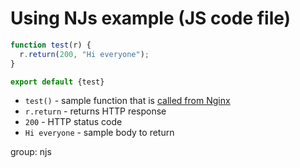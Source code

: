 # Using NJs example (JS code file)

```js
function test(r) {
  r.return(200, "Hi everyone");
}

export default {test}
```

- `test()` - sample function that is [called from Nginx](/nginx/using-njs-example)
- `r.return` - returns HTTP response
- `200` - HTTP status code
- `Hi everyone` - sample body to return

group: njs


